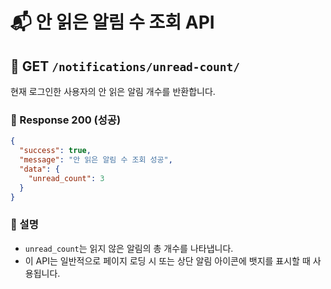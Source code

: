 # 📬 안 읽은 알림 수 조회 API

## 🔎 GET `/notifications/unread-count/`

현재 로그인한 사용자의 안 읽은 알림 개수를 반환합니다.

### 🔹 Response 200 (성공)

```json
{
  "success": true,
  "message": "안 읽은 알림 수 조회 성공",
  "data": {
    "unread_count": 3
  }
}
```

### 🔖 설명

* `unread_count`는 읽지 않은 알림의 총 개수를 나타냅니다.
* 이 API는 일반적으로 페이지 로딩 시 또는 상단 알림 아이콘에 뱃지를 표시할 때 사용됩니다.
